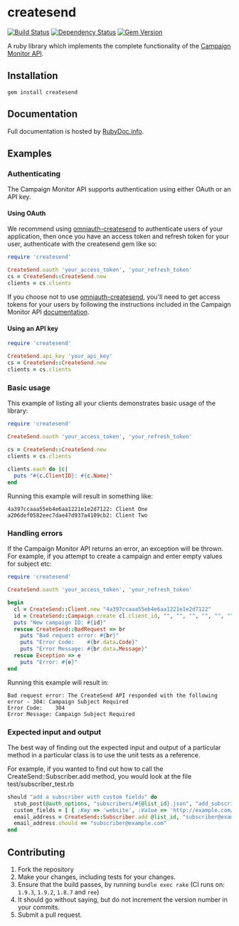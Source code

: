 # createsend
[![Build Status](https://secure.travis-ci.org/campaignmonitor/createsend-ruby.png)][travis] [![Dependency Status](https://gemnasium.com/campaignmonitor/createsend-ruby.png)][gemnasium] [![Gem Version](https://badge.fury.io/rb/createsend.png)][gembadge]

A ruby library which implements the complete functionality of the [Campaign Monitor API](http://www.campaignmonitor.com/api/).

[travis]: http://travis-ci.org/campaignmonitor/createsend-ruby
[gemnasium]: https://gemnasium.com/campaignmonitor/createsend-ruby
[gembadge]: http://badge.fury.io/rb/createsend

## Installation

    gem install createsend

## Documentation

Full documentation is hosted by [RubyDoc.info](http://rubydoc.info/gems/createsend/frames).

## Examples

### Authenticating

The Campaign Monitor API supports authentication using either OAuth or an API key.

#### Using OAuth

We recommend using [omniauth-createsend](https://github.com/campaignmonitor/omniauth-createsend) to authenticate users of your application, then once you have an access token and refresh token for your user, authenticate with the createsend gem like so:

```ruby
require 'createsend'

CreateSend.oauth 'your_access_token', 'your_refresh_token'
cs = CreateSend::CreateSend.new
clients = cs.clients
```

If you choose not to use [omniauth-createsend](https://github.com/campaignmonitor/omniauth-createsend), you'll need to get access tokens for your users by following the instructions included in the Campaign Monitor API [documentation](http://www.campaignmonitor.com/api/getting-started/#authenticating_with_oauth).

#### Using an API key

```ruby
require 'createsend'

CreateSend.api_key 'your_api_key'
cs = CreateSend::CreateSend.new
clients = cs.clients
```

### Basic usage
This example of listing all your clients demonstrates basic usage of the library:

```ruby
require 'createsend'

CreateSend.oauth 'your_access_token', 'your_refresh_token'

cs = CreateSend::CreateSend.new
clients = cs.clients
    
clients.each do |c|
  puts "#{c.ClientID}: #{c.Name}"
end
```

Running this example will result in something like:

```
4a397ccaaa55eb4e6aa1221e1e2d7122: Client One
a206def0582eec7dae47d937a4109cb2: Client Two
```

### Handling errors
If the Campaign Monitor API returns an error, an exception will be thrown. For example, if you attempt to create a campaign and enter empty values for subject etc:

```ruby
require 'createsend'

CreateSend.oauth 'your_access_token', 'your_refresh_token'

begin
  cl = CreateSend::Client.new "4a397ccaaa55eb4e6aa1221e1e2d7122"
  id = CreateSend::Campaign.create cl.client_id, "", "", "", "", "", "", "", [], []
  puts "New campaign ID: #{id}"
  rescue CreateSend::BadRequest => br
    puts "Bad request error: #{br}"
    puts "Error Code:    #{br.data.Code}"
    puts "Error Message: #{br.data.Message}"
  rescue Exception => e
    puts "Error: #{e}"
end
```

Running this example will result in:

```
Bad request error: The CreateSend API responded with the following error - 304: Campaign Subject Required
Error Code:    304
Error Message: Campaign Subject Required
```

### Expected input and output
The best way of finding out the expected input and output of a particular method in a particular class is to use the unit tests as a reference.

For example, if you wanted to find out how to call the CreateSend::Subscriber.add method, you would look at the file test/subscriber_test.rb

```ruby
should "add a subscriber with custom fields" do
  stub_post(@auth_options, "subscribers/#{@list_id}.json", "add_subscriber.json")
  custom_fields = [ { :Key => 'website', :Value => 'http://example.com/' } ]
  email_address = CreateSend::Subscriber.add @list_id, "subscriber@example.com", "Subscriber", custom_fields, true
  email_address.should == "subscriber@example.com"
end
```

## Contributing
1. Fork the repository
2. Make your changes, including tests for your changes.
3. Ensure that the build passes, by running `bundle exec rake` (CI runs on: `1.9.3`, `1.9.2`, `1.8.7` and `ree`)
4. It should go without saying, but do not increment the version number in your commits.
5. Submit a pull request.
